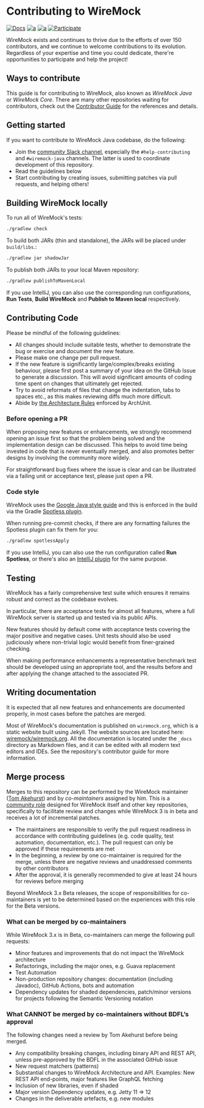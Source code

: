 # Contributing to WireMock

[![Docs](https://img.shields.io/static/v1?label=Documentation&message=public&color=green)](https://wiremock.org/docs/)
[![a](https://img.shields.io/badge/slack-%23wiremock%5Fjava-brightgreen?style=flat&logo=slack)](https://slack.wiremock.org/)
[![a](https://img.shields.io/badge/Public-Roadmap-brightgreen?style=flat)](https://github.com/orgs/wiremock/projects/4)
[![Participate](https://img.shields.io/static/v1?label=Contributing&message=guide&color=blue)](https://github.com/wiremock/wiremock/blob/master/CONTRIBUTING.md)

WireMock exists and continues to thrive due to the efforts of over 150 contributors,
and we continue to welcome contributions to its evolution.
Regardless of your expertise and time you could dedicate,
there're opportunities to participate and help the project!

## Ways to contribute

This guide is for contributing to WireMock, also known as _WireMock Java_ or _WireMock Core_.
There are many other repositories waiting for contributors,
check out the [Contributor Guide](https://github.com/wiremock/wiremock/blob/master/CONTRIBUTING.md)
for the references and details.

## Getting started

If you want to contribute to WireMock Java codebase, do the following:

* Join the [community Slack channel](http://slack.wiremock.org/),
  especially the `#help-contributing` and `#wiremock-java` channels.
  The latter is used to coordinate development of this repository.
* Read the guidelines below
* Start contributing by creating issues, submitting patches via pull requests, and helping others!

## Building WireMock locally

To run all of WireMock's tests:

```bash
./gradlew check
```

To build both JARs (thin and standalone), the JARs will be placed under ``build/libs``.:

```bash
./gradlew jar shadowJar
```

To publish both JARs to your local Maven repository:

```bash
./gradlew publishToMavenLocal
```

If you use IntelliJ, you can also use the corresponding run configurations, **Run Tests**, **Build WireMock** and **Publish to Maven local** respectively.

## Contributing Code

Please be mindful of the
following guidelines:

* All changes should include suitable tests, whether to demonstrate the bug or exercise and document the new feature.
* Please make one change per pull request.
* If the new feature is significantly large/complex/breaks existing behaviour, please first post a summary of your idea
on the GitHub Issue to generate a discussion. This will avoid significant amounts of coding time spent on changes that ultimately get rejected.
* Try to avoid reformats of files that change the indentation, tabs to spaces etc., as this makes reviewing diffs much
more difficult.
* Abide by [the Architecture Rules](https://github.com/wiremock/wiremock/tree/master/src/test/java/com/github/tomakehurst/wiremock/archunit) enforced by ArchUnit.

### Before opening a PR

When proposing new features or enhancements, we strongly recommend opening an issue first so that the problem being solved
and the implementation design can be discussed. This helps to avoid time being invested in code that is never eventually
merged, and also promotes better designs by involving the community more widely.

For straightforward bug fixes where the issue is clear and can be illustrated via a failing unit or acceptance test, please
just open a PR.

### Code style

WireMock uses the [Google Java style guide](https://google.github.io/styleguide/javaguide.html) and this is enforced in
the build via the Gradle [Spotless plugin](https://github.com/diffplug/spotless).

When running pre-commit checks, if there are any formatting failures the Spotless plugin can fix them for you:

```bash
./gradlew spotlessApply
```

If you use IntelliJ, you can also use the run configuration called **Run Spotless**,
or there's also an [IntelliJ plugin](https://plugins.jetbrains.com/plugin/8527-google-java-format) for the same purpose.

## Testing

WireMock has a fairly comprehensive test suite which ensures it remains robust and correct as the codebase evolves.

In particular, there are acceptance tests for almost all features, where a full WireMock server is started up and tested
via its public APIs.

New features should by default come with acceptance tests covering the major positive and negative cases. Unit tests
should also be used judiciously where non-trivial logic would benefit from finer-grained checking.

When making performance enhancements a representative benchmark test should be developed using an appropriate tool, and
the results before and after applying the change attached to the associated PR.

## Writing documentation

It is expected that all new features and enhancements are documented properly,
in most cases before the patches are merged.

Most of WireMock's documentation is published on `wiremock.org`,
which is a static website built using Jekyll.
The website sources are located here: [wiremock/wiremock.org](https://github.com/wiremock/wiremock.org).
All the documentation is located under the `_docs` directory as Markdown files,
and it can be edited with all modern text editors and IDEs.
See the repository's contributor guide for more information.

## Merge process

Merges to this repository can be performed by the WireMock maintainer ([Tom Akehurst](https://github.com/tomakehurst))
and by _co-maintainers_ assigned by him.
This is a [community role](https://github.com/wiremock/community/blob/main/governance/README.md)
designed for WireMock itself and other key repositories,
specifically to facilitate review and changes while WireMock 3 is in beta
and receives a lot of incremental patches.

- The maintainers are responsible to verify the pull request readiness
  in accordance with contributing guidelines (e.g. code quality, test automation, documentation, etc.).
  The pull request can only be approved if these requirements are met
- In the beginning, a review by one co-maintainer is required for the merge,
  unless there are negative reviews and unaddressed comments by other contributors
- After the approval, it is generally recommended to give at least 24 hours for reviews before merging

Beyond WireMock 3.x Beta releases, the scope of responsibilities for co-maintainers
is yet to be determined based on the experiences with this role for the Beta versions.

### What can be merged by co-maintainers

While WireMock 3.x is in Beta, co-maintainers can merge the following pull requests:

- Minor features and improvements that do not impact the WireMock architecture
- Refactorings, including the major ones, e.g. Guava replacement
- Test Automation
- Non-production repository changes: documentation (including Javadoc), GitHub Actions, bots and automation
- Dependency updates for shaded dependencies, patch/minor versions for projects following the Semantic Versioning notation

### What CANNOT be merged by co-maintainers without BDFL’s approval

The following changes need a review by Tom Akehurst before being merged.

- Any compatibility breaking changes, including binary API and REST API,
  unless pre-approved by the BDFL in the associated GitHub issue
- New request matchers (patterns)
- Substantial changes to WireMock Architecture and API.
  Examples: New REST API end-points, major features like GraphQL fetching
- Inclusion of new libraries, even if shaded
- Major version Dependency updates, e.g. Jetty 11 => 12
- Changes in the deliverable artefacts, e.g. new modules